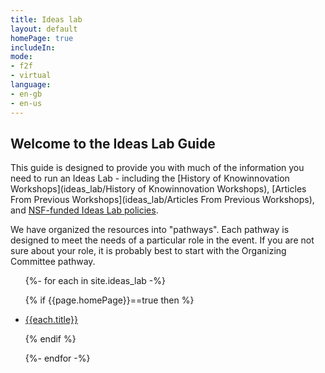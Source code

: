 ```yaml
---
title: Ideas lab
layout: default
homePage: true
includeIn: 
mode:
- f2f
- virtual
language:
- en-gb
- en-us
---
```

## Welcome to the Ideas Lab Guide

This guide is designed to provide you with much of the information you need to run an Ideas Lab - including the [History of Knowinnovation Workshops](ideas_lab/History of Knowinnovation Workshops), [Articles From Previous Workshops](ideas_lab/Articles From Previous Workshops), and [NSF-funded Ideas Lab policies](https://www.nsf.gov/pubs/policydocs/pappguide/nsf16001/nsf16_1.pdf#page#54). 

We have organized the resources into "pathways". Each pathway is designed to meet the needs of a particular role in the event. If you are not sure about your role, it is probably best to start with the Organizing Committee pathway.


<ul>
{%- for each in site.ideas_lab -%}

{% if {{page.homePage}}==true then %}

<li><a href="{{each.url}}">{{each.title}}</a></li>

{% endif %}

{%- endfor -%}
</ul>